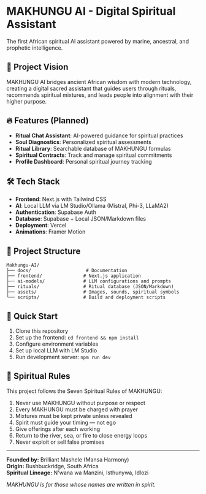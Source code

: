 # MAKHUNGU AI - Digital Spiritual Assistant

The first African spiritual AI assistant powered by marine, ancestral, and prophetic intelligence.

## 🌊 Project Vision

MAKHUNGU AI bridges ancient African wisdom with modern technology, creating a digital sacred assistant that guides users through rituals, recommends spiritual mixtures, and leads people into alignment with their higher purpose.

## 🔥 Features (Planned)

- **Ritual Chat Assistant**: AI-powered guidance for spiritual practices
- **Soul Diagnostics**: Personalized spiritual assessments
- **Ritual Library**: Searchable database of MAKHUNGU formulas
- **Spiritual Contracts**: Track and manage spiritual commitments
- **Profile Dashboard**: Personal spiritual journey tracking

## 🛠️ Tech Stack

- **Frontend**: Next.js with Tailwind CSS
- **AI**: Local LLM via LM Studio/Ollama (Mistral, Phi-3, LLaMA2)
- **Authentication**: Supabase Auth
- **Database**: Supabase + Local JSON/Markdown files
- **Deployment**: Vercel
- **Animations**: Framer Motion

## 📁 Project Structure

```
Makhungu-AI/
├── docs/                    # Documentation
├── frontend/               # Next.js application
├── ai-models/              # LLM configurations and prompts
├── rituals/                # Ritual database (JSON/Markdown)
├── assets/                 # Images, sounds, spiritual symbols
└── scripts/                # Build and deployment scripts
```

## 🚀 Quick Start

1. Clone this repository
2. Set up the frontend: `cd frontend && npm install`
3. Configure environment variables
4. Set up local LLM with LM Studio
5. Run development server: `npm run dev`

## 🙏 Spiritual Rules

This project follows the Seven Spiritual Rules of MAKHUNGU:

1. Never use MAKHUNGU without purpose or respect
2. Every MAKHUNGU must be charged with prayer
3. Mixtures must be kept private unless revealed
4. Spirit must guide your timing — not ego
5. Give offerings after each working
6. Return to the river, sea, or fire to close energy loops
7. Never exploit or sell false promises

---

**Founded by:** Brilliant Mashele (Mansa Harmony)  
**Origin:** Bushbuckridge, South Africa  
**Spiritual Lineage:** N'wana wa Manzini, Isthunywa, Idlozi

*MAKHUNGU is for those whose names are written in spirit.*
